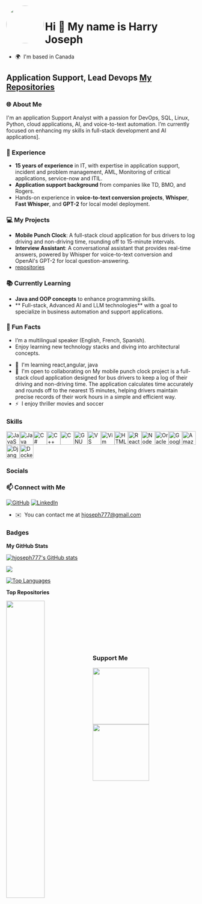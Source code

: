 <img src="https://avatars.githubusercontent.com/u/30031213?v=4" width="100" align="left" style="border-radius: 50%;" />

Hi 👋 My name is Harry Joseph
=============================

* 🌍  I'm based in Canada

Application Support, Lead Devops     [My Repositories](https://github.com/hjoseph777?tab=repositories)
---------------------------

### 🌐 About Me
I'm an application Support Analyst with a passion for DevOps, SQL, Linux, Python, cloud applications, AI, and voice-to-text automation. I’m currently focused on enhancing my skills in full-stack development and AI applications].

### 💼 Experience
- **15 years of experience** in IT, with expertise in application support, incident and problem management, AML, Monitoring of critical applications, service-now and ITIL.
- **Application support background** from companies like TD, BMO, and Rogers.
- Hands-on experience in **voice-to-text conversion projects**, **Whisper**, **Fast Whisper**, and **GPT-2** for local model deployment.


### 💻 My Projects
- **Mobile Punch Clock**: A full-stack cloud application for bus drivers to log driving and non-driving time, rounding off to 15-minute intervals.
- **Interview Assistant**: A conversational assistant that provides real-time answers, powered by Whisper for voice-to-text conversion and OpenAI's GPT-2 for local question-answering.
- [repositories](https://github.com/hjoseph777?tab=repositories)

### 📚 Currently Learning
- **Java and OOP concepts** to enhance programming skills.
- ** Full-stack, Advanced AI and LLM technologies** with a goal to specialize in business automation and support applications.

### 🌱 Fun Facts
- I’m a multilingual speaker (English, French, Spanish).
- Enjoy learning new technology stacks and diving into architectural concepts.



* 🧠  I'm learning react,angular, java
* 🤝  I'm open to collaborating on My mobile punch clock project is a full-stack cloud application designed for bus drivers to keep a log of their driving and non-driving time. The application calculates time accurately and rounds off to the nearest 15 minutes, helping drivers maintain precise records of their work hours in a simple and efficient way.
* ⚡  I enjoy thriller movies and soccer

### Skills

<p align="left">
<a href="https://developer.mozilla.org/en-US/docs/Web/JavaScript" target="_blank" rel="noreferrer"><img src="https://raw.githubusercontent.com/danielcranney/readme-generator/main/public/icons/skills/javascript-colored.svg" width="36" height="36" alt="JavaScript" /></a><a href="https://www.oracle.com/java/" target="_blank" rel="noreferrer"><img src="https://raw.githubusercontent.com/danielcranney/readme-generator/main/public/icons/skills/java-colored.svg" width="36" height="36" alt="Java" /></a><a href="https://docs.microsoft.com/en-us/dotnet/csharp/" target="_blank" rel="noreferrer"><img src="https://raw.githubusercontent.com/danielcranney/readme-generator/main/public/icons/skills/csharp-colored.svg" width="36" height="36" alt="C#" /></a><a href="https://docs.microsoft.com/en-us/cpp/?view=msvc-170" target="_blank" rel="noreferrer"><img src="https://raw.githubusercontent.com/danielcranney/readme-generator/main/public/icons/skills/cplusplus-colored.svg" width="36" height="36" alt="C++" /></a><a href="https://docs.microsoft.com/en-us/cpp/?view=msvc-170" target="_blank" rel="noreferrer"><img src="https://raw.githubusercontent.com/danielcranney/readme-generator/main/public/icons/skills/c-colored.svg" width="36" height="36" alt="C" /></a><a href="https://www.gnu.org/software/bash/" target="_blank" rel="noreferrer"><img src="https://raw.githubusercontent.com/danielcranney/readme-generator/main/public/icons/skills/gnubash.svg" width="36" height="36" alt="GNU Bash" /></a><a href="https://code.visualstudio.com/" target="_blank" rel="noreferrer"><img src="https://raw.githubusercontent.com/danielcranney/readme-generator/main/public/icons/skills/visualstudiocode.svg" width="36" height="36" alt="VS Code" /></a><a href="https://www.vim.org/" target="_blank" rel="noreferrer"><img src="https://raw.githubusercontent.com/danielcranney/readme-generator/main/public/icons/skills/vim.svg" width="36" height="36" alt="Vim" /></a><a href="https://developer.mozilla.org/en-US/docs/Glossary/HTML5" target="_blank" rel="noreferrer"><img src="https://raw.githubusercontent.com/danielcranney/readme-generator/main/public/icons/skills/html5-colored.svg" width="36" height="36" alt="HTML5" /></a><a href="https://reactjs.org/" target="_blank" rel="noreferrer"><img src="https://raw.githubusercontent.com/danielcranney/readme-generator/main/public/icons/skills/react-colored.svg" width="36" height="36" alt="React" /></a><a href="https://nodejs.org/en/" target="_blank" rel="noreferrer"><img src="https://raw.githubusercontent.com/danielcranney/readme-generator/main/public/icons/skills/nodejs-colored.svg" width="36" height="36" alt="NodeJS" /></a><a href="https://www.oracle.com/uk/index.html" target="_blank" rel="noreferrer"><img src="https://raw.githubusercontent.com/danielcranney/readme-generator/main/public/icons/skills/oracle-colored.svg" width="36" height="36" alt="Oracle" /></a><a href="https://cloud.google.com/" target="_blank" rel="noreferrer"><img src="https://raw.githubusercontent.com/danielcranney/readme-generator/main/public/icons/skills/googlecloud-colored.svg" width="36" height="36" alt="Google Cloud" /></a><a href="https://aws.amazon.com" target="_blank" rel="noreferrer"><img src="https://raw.githubusercontent.com/danielcranney/readme-generator/main/public/icons/skills/aws-colored.svg" width="36" height="36" alt="Amazon Web Services" /></a><a href="https://www.djangoproject.com/" target="_blank" rel="noreferrer"><img src="https://raw.githubusercontent.com/danielcranney/readme-generator/main/public/icons/skills/django-colored.svg" width="36" height="36" alt="Django" /></a><a href="https://www.docker.com/" target="_blank" rel="noreferrer"><img src="https://raw.githubusercontent.com/danielcranney/readme-generator/main/public/icons/skills/docker-colored.svg" width="36" height="36" alt="Docker" /></a>
</p>


### Socials
### 📫 Connect with Me

[![GitHub](https://img.shields.io/badge/GitHub-FF0000?style=flat-square&logo=github&logoColor=white)](https://github.com/hjoseph777)
[![LinkedIn](https://img.shields.io/badge/LinkedIn-0A66C2?style=flat-square&logo=linkedin&logoColor=white)](https://www.linkedin.com/in/harry-j-1538023/)
* ✉️  You can contact me at [hjoseph777@gmail.com](mailto:hjoseph777@gmail.com)



<!--
  <brP><br>
  <brP><br>
  <a href="https://www.linkedin.com/in/harry-j-1538023/" target="_blank" rel="noreferrer">
    <picture>
      <source media="(prefers-color-scheme: dark)" srcset="https://raw.githubusercontent.com/danielcranney/readme-generator/main/public/icons/socials/linkedin-dark.svg" />
      <source media="(prefers-color-scheme: light)" srcset="https://raw.githubusercontent.com/danielcranney/readme-generator/main/public/icons/socials/linkedin.svg" />
      <img src="https://raw.githubusercontent.com/danielcranney/readme-generator/main/public/icons/socials/linkedin.svg" width="32" height="32" alt="LinkedIn" />
    </picture>
  </a>
</p>
-->

### Badges

<b>My GitHub Stats</b>

<a href="http://www.github.com/hjoseph777"><img src="https://github-readme-stats.vercel.app/api?username=hjoseph777&show_icons=true&hide=&count_private=true&title_color=64748b&text_color=ffffff&icon_color=ffffff&bg_color=1c1917&hide_border=true&show_icons=true" alt="hjoseph777's GitHub stats" /></a>

<a href="http://www.github.com/hjoseph777"><img src="https://github-readme-streak-stats.herokuapp.com/?user=hjoseph777&stroke=ffffff&background=1c1917&ring=64748b&fire=64748b&currStreakNum=ffffff&currStreakLabel=64748b&sideNums=ffffff&sideLabels=ffffff&dates=ffffff&hide_border=true" /></a>


<a href="https://github.com/hjoseph777" align="left"><img src="https://github-readme-stats.vercel.app/api/top-langs/?username=hjoseph777&langs_count=10&title_color=64748b&text_color=ffffff&icon_color=ffffff&bg_color=1c1917&hide_border=true&locale=en&custom_title=Top%20%Languages" alt="Top Languages" /></a>

<b>Top Repositories</b>

<div width="100%" align="center"><a href="https://github.com/hjoseph777/javaBankAccount" align="left"><img align="left" width="45%" src="https://github-readme-stats.vercel.app/api/pin/?username=hjoseph777&repo=javaBankAccount&title_color=64748b&text_color=ffffff&icon_color=ffffff&bg_color=1c1917&hide_border=true&locale=en" /></a></div><br /><br /><br /><br /><br /><br /><br />

### Support Me

<ul style="list-style-type: none; margin: 0;">

<li style="display: inline-block; margin-right: 0.25rem;"><a href="https://www.buymeacoffee.com/hjoseph777"><img src="https://cdn.buymeacoffee.com/buttons/v2/default-yellow.png" width="150"/></a></li>

<li style="display: inline-block; margin-right: 0.25rem;"><a href="https://www.ko-fi.com/hjoseph777"><img src="https://storage.ko-fi.com/cdn/kofi2.png?v=3" width="150"/></a></li>

</ul>
